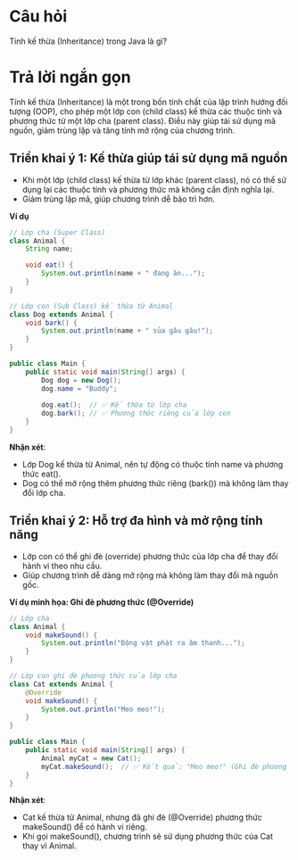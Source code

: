 # Câu hỏi
Tính kế thừa (Inheritance) trong Java là gì?

# Trả lời ngắn gọn  
Tính kế thừa (Inheritance) là một trong bốn tính chất của lập trình hướng đối tượng (OOP), cho phép một lớp con (child class) kế thừa các thuộc tính và phương thức từ một lớp cha (parent class). Điều này giúp tái sử dụng mã nguồn, giảm trùng lặp và tăng tính mở rộng của chương trình.


## Triển khai ý 1: Kế thừa giúp tái sử dụng mã nguồn
*	Khi một lớp (child class) kế thừa từ lớp khác (parent class), nó có thể sử dụng lại các thuộc tính và phương thức mà không cần định nghĩa lại.
*	Giảm trùng lặp mã, giúp chương trình dễ bảo trì hơn.

**Ví dụ**
```java
// Lớp cha (Super Class)
class Animal {
    String name;

    void eat() {
        System.out.println(name + " đang ăn...");
    }
}

// Lớp con (Sub Class) kế thừa từ Animal
class Dog extends Animal {
    void bark() {
        System.out.println(name + " sủa gâu gâu!");
    }
}

public class Main {
    public static void main(String[] args) {
        Dog dog = new Dog();
        dog.name = "Buddy";
        
        dog.eat();  // ✅ Kế thừa từ lớp cha
        dog.bark(); // ✅ Phương thức riêng của lớp con
    }
}

```
**Nhận xét**:
*	Lớp Dog kế thừa từ Animal, nên tự động có thuộc tính name và phương thức eat().
*	Dog có thể mở rộng thêm phương thức riêng (bark()) mà không làm thay đổi lớp cha.


## Triển khai ý 2: Hỗ trợ đa hình và mở rộng tính năng
*	Lớp con có thể ghi đè (override) phương thức của lớp cha để thay đổi hành vi theo nhu cầu.
*	Giúp chương trình dễ dàng mở rộng mà không làm thay đổi mã nguồn gốc.

**Ví dụ minh họa: Ghi đè phương thức (@Override)**
```java
// Lớp cha
class Animal {
    void makeSound() {
        System.out.println("Động vật phát ra âm thanh...");
    }
}

// Lớp con ghi đè phương thức của lớp cha
class Cat extends Animal {
    @Override
    void makeSound() {
        System.out.println("Meo meo!");
    }
}

public class Main {
    public static void main(String[] args) {
        Animal myCat = new Cat();
        myCat.makeSound();  // ✅ Kết quả: "Meo meo!" (Ghi đè phương thức)
    }
}

```

**Nhận xét**:
*	Cat kế thừa từ Animal, nhưng đã ghi đè (@Override) phương thức makeSound() để có hành vi riêng.
*	Khi gọi makeSound(), chương trình sẽ sử dụng phương thức của Cat thay vì Animal.

